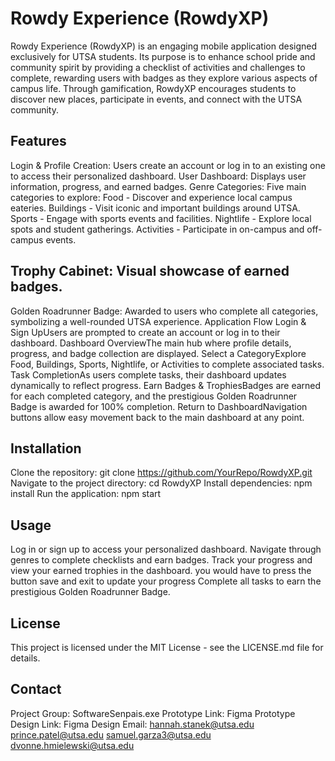 # Rowdy Experience (RowdyXP)

Rowdy Experience (RowdyXP) is an engaging mobile application designed exclusively for UTSA students. Its purpose is to enhance school pride and community spirit by providing a checklist of activities and challenges to complete, rewarding users with badges as they explore various aspects of campus life. Through gamification, RowdyXP encourages students to discover new places, participate in events, and connect with the UTSA community.

## Features

Login & Profile Creation: Users create an account or log in to an existing one to access their personalized dashboard.
User Dashboard: Displays user information, progress, and earned badges.
Genre Categories: Five main categories to explore:
Food - Discover and experience local campus eateries.
Buildings - Visit iconic and important buildings around UTSA.
Sports - Engage with sports events and facilities.
Nightlife - Explore local spots and student gatherings.
Activities - Participate in on-campus and off-campus events.

## Trophy Cabinet: Visual showcase of earned badges.

Golden Roadrunner Badge: Awarded to users who complete all categories, symbolizing a well-rounded UTSA experience.
Application Flow
Login & Sign UpUsers are prompted to create an account or log in to their dashboard.
Dashboard OverviewThe main hub where profile details, progress, and badge collection are displayed.
Select a CategoryExplore Food, Buildings, Sports, Nightlife, or Activities to complete associated tasks.
Task CompletionAs users complete tasks, their dashboard updates dynamically to reflect progress.
Earn Badges & TrophiesBadges are earned for each completed category, and the prestigious Golden Roadrunner Badge is awarded for 100% completion.
Return to DashboardNavigation buttons allow easy movement back to the main dashboard at any point.

## Installation

Clone the repository:
git clone https://github.com/YourRepo/RowdyXP.git
Navigate to the project directory:
cd RowdyXP
Install dependencies:
npm install
Run the application:
npm start

## Usage

Log in or sign up to access your personalized dashboard.
Navigate through genres to complete checklists and earn badges.
Track your progress and view your earned trophies in the dashboard.
you would have to press the button save and exit to update your progress
Complete all tasks to earn the prestigious Golden Roadrunner Badge.


## License

This project is licensed under the MIT License - see the LICENSE.md file for details.

## Contact

Project Group: SoftwareSenpais.exe
Prototype Link: Figma Prototype
Design Link: Figma Design
Email:  hannah.stanek@utsa.edu
        prince.patel@utsa.edu
        samuel.garza3@utsa.edu
        dvonne.hmielewski@utsa.edu
